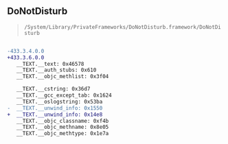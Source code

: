 ## DoNotDisturb

> `/System/Library/PrivateFrameworks/DoNotDisturb.framework/DoNotDisturb`

```diff

-433.3.4.0.0
+433.3.6.0.0
   __TEXT.__text: 0x46578
   __TEXT.__auth_stubs: 0x610
   __TEXT.__objc_methlist: 0x3f04

   __TEXT.__cstring: 0x36d7
   __TEXT.__gcc_except_tab: 0x1624
   __TEXT.__oslogstring: 0x53ba
-  __TEXT.__unwind_info: 0x1550
+  __TEXT.__unwind_info: 0x14e8
   __TEXT.__objc_classname: 0xf4b
   __TEXT.__objc_methname: 0x8e05
   __TEXT.__objc_methtype: 0x1e7a

```
